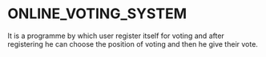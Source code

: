 # ONLINE_VOTING_SYSTEM
It is a programme by which user register itself for voting and after registering he can choose the position of voting and then he give  their vote.

